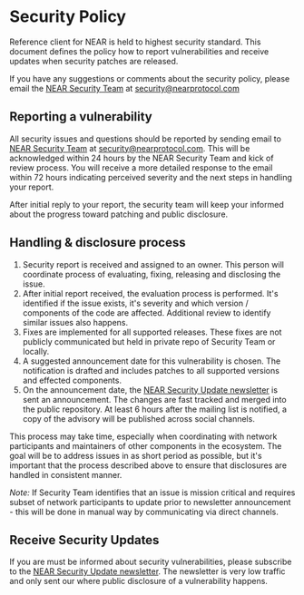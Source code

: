 # Security Policy

Reference client for NEAR is held to highest security standard.
This document defines the policy how to report vulnerabilities and receive updates when security patches are released.

If you have any suggestions or comments about the security policy, please email the [NEAR Security Team](mailto:security@nearprotocol.com) at security@nearprotocol.com

## Reporting a vulnerability

All security issues and questions should be reported by sending email to [NEAR Security Team](mailto:security@nearprotocol.com) at security@nearprotocol.com.
This will be acknowledged within 24 hours by the NEAR Security Team and kick of review process.
You will receive a more detailed response to the email within 72 hours indicating perceived severity and the next steps in handling your report.

After initial reply to your report, the security team will keep your informed about the progress toward patching and public disclosure.

## Handling & disclosure process

1. Security report is received and assigned to an owner. This person will coordinate process of evaluating, fixing, releasing and disclosing the issue.
2. After initial report received, the evaluation process is performed. It's identified if the issue exists, it's severity and which version / components of the code are affected. Additional review to identify similar issues also happens. 
3. Fixes are implemented for all supported releases. These fixes are not publicly communicated but held in private repo of Security Team or locally.
4. A suggested announcement date for this vulnerability is chosen. The notification is drafted and includes patches to all supported versions and effected components.
5. On the announcement date, the [NEAR Security Update newsletter](https://groups.google.com/a/nearprotocol.com/forum/#!forum/security-updates) is sent an announcement. The changes are fast tracked and merged into the public repository. At least 6 hours after the mailing list is notified, a copy of the advisory will be published across social channels. 

This process may take time, especially when coordinating with network participants and maintainers of other components in the ecosystem.
The goal will be to address issues in as short period as possible, but it's important that the process described above to ensure that disclosures are handled in consistent manner.  

*Note:* If Security Team identifies that an issue is mission critical and requires subset of network participants to update prior to newsletter announcement - this will be done in manual way by communicating via direct channels. 

## Receive Security Updates

If you are must be informed about security vulnerabilities, please subscribe to the [NEAR Security Update newsletter](https://groups.google.com/a/nearprotocol.com/forum/#!forum/security-updates).
The newsletter is very low traffic and only sent our where public disclosure of a vulnerability happens.
